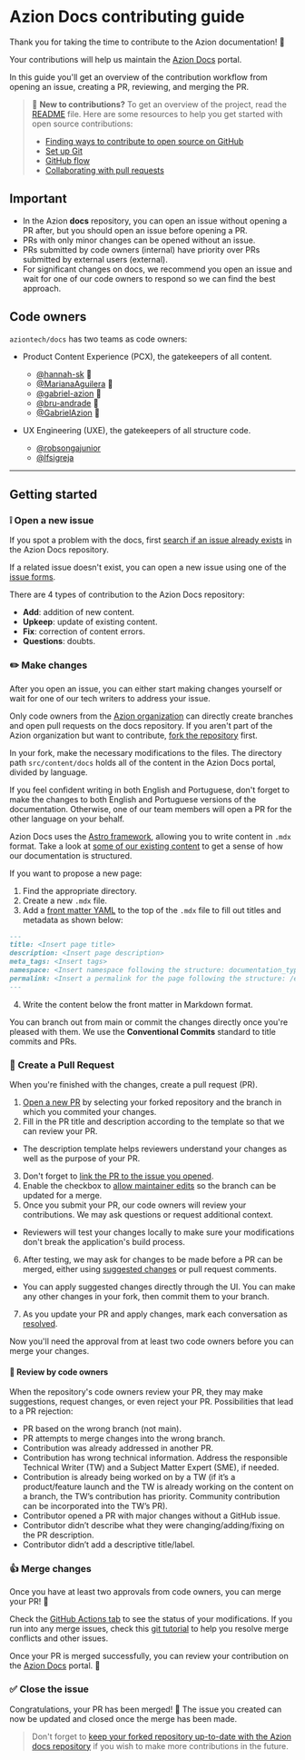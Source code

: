 # Azion Docs contributing guide

Thank you for taking the time to contribute to the Azion documentation! :orange_heart:

Your contributions will help us maintain the [Azion Docs](https://docs.azion.com) portal.

In this guide you'll get an overview of the contribution workflow from opening an issue, creating a PR, reviewing, and merging the PR.

> :wave: **New to contributions?** To get an overview of the project, read the [README](README.md) file. Here are some resources to help you get started with open source contributions:
> - [Finding ways to contribute to open source on GitHub](https://docs.github.com/en/get-started/exploring-projects-on-github/finding-ways-to-contribute-to-open-source-on-github)
> - [Set up Git](https://docs.github.com/en/get-started/quickstart/set-up-git)
> - [GitHub flow](https://docs.github.com/en/get-started/quickstart/github-flow)
> - [Collaborating with pull requests](https://docs.github.com/en/github/collaborating-with-pull-requests)


## Important

- In the Azion **docs** repository, you can open an issue without opening a PR after, but you should open an issue before opening a PR.
- PRs with only minor changes can be opened without an issue.
- PRs submitted by code owners (internal) have priority over PRs submitted by external users (external).
- For significant changes on docs, we recommend you open an issue and wait for one of our code owners to respond so we can find the best approach.

## Code owners

`aziontech/docs` has two teams as code owners:

- Product Content Experience (PCX), the gatekeepers of all content.

  - [@hannah-sk](https://github.com/hannah-sk) :rabbit:
  - [@MarianaAguilera](https://github.com/MarianaAguilera) :panda_face:
  - [@gabriel-azion](https://github.com/gabriel-azion) :dog:
  - [@bru-andrade](https://github.com/bru-andrade) :pig:
  - [@GabrielAzion](https://github.com/GabrielAzion) :owl:

- UX Engineering (UXE), the gatekeepers of all structure code.

  - [@robsongajunior](https://github.com/robsongajunior)
  - [@lfsigreja](https://github.com/lfsigreja )

---

## Getting started

### :grey_exclamation: Open a new issue

If you spot a problem with the docs, first [search if an issue already exists](https://docs.github.com/en/github/searching-for-information-on-github/searching-on-github/searching-issues-and-pull-requests#search-by-the-title-body-or-comments) in the Azion Docs repository.

If a related issue doesn't exist, you can open a new issue using one of the [issue forms](https://github.com/aziontech/docs/issues/new/choose).

There are 4 types of contribution to the Azion Docs repository:

- **Add**: addition of new content.
- **Upkeep**: update of existing content.
- **Fix**: correction of content errors.
- **Questions**: doubts.

### :pencil2: Make changes

After you open an issue, you can either start making changes yourself or wait for one of our tech writers to address your issue.

Only code owners from the [Azion organization](https://github.com/aziontech/) can directly create branches and open pull requests on the docs repository. If you aren't part of the Azion organization but want to contribute, [fork the repository](https://docs.github.com/en/get-started/quickstart/fork-a-repo) first.

In your fork, make the necessary modifications to the files. The directory path `src/content/docs` holds all of the content in the Azion Docs portal, divided by language.

If you feel confident writing in both English and Portuguese, don't forget to make the changes to both English and Portuguese versions of the documentation. Otherwise, one of our team members will open a PR for the other language on your behalf.

Azion Docs uses the [Astro framework](https://docs.astro.build/en/guides/markdown-content/), allowing you to write content in `.mdx` format. Take a look at [some of our existing content](https://github.com/aziontech/docs/tree/community-guidelines/src/content/docs) to get a sense of how our documentation is structured.

If you want to propose a new page:

1. Find the appropriate directory.
2. Create a new `.mdx` file.
3. Add a [front matter YAML](https://docs.github.com/en/github-ae@latest/contributing/syntax-and-versioning-for-github-docs/using-yaml-frontmatter) to the top of the `.mdx` file to fill out titles and metadata as shown below:

  ```md
  ---
  title: <Insert page title>
  description: <Insert page description>
  meta_tags: <Insert tags>
  namespace: <Insert namespace following the structure: documentation_type_product_module_feature>
  permalink: <Insert a permalink for the page following the structure: /en/documentation/type/product/module/feature>
  ---
  ```

4. Write the content below the front matter in Markdown format.

You can branch out from main or commit the changes directly once you're pleased with them. We use the **Conventional Commits** standard to title commits and PRs.

### :speech_balloon: Create a Pull Request

When you're finished with the changes, create a pull request (PR).

1. [Open a new PR](https://github.com/aziontech/docs/compare) by selecting your forked repository and the branch in which you commited your changes.
2. Fill in the PR title and description according to the template so that we can review your PR.
  - The description template helps reviewers understand your changes as well as the purpose of your PR.
3. Don't forget to [link the PR to the issue you opened](https://docs.github.com/en/issues/tracking-your-work-with-issues/linking-a-pull-request-to-an-issue).
4. Enable the checkbox to [allow maintainer edits](https://docs.github.com/en/github/collaborating-with-issues-and-pull-requests/allowing-changes-to-a-pull-request-branch-created-from-a-fork) so the branch can be updated for a merge.
5. Once you submit your PR, our code owners will review your contributions. We may ask questions or request additional context. 
  - Reviewers will test your changes locally to make sure your modifications don't break the application's build process.
6. After testing, we may ask for changes to be made before a PR can be merged, either using [suggested changes](https://docs.github.com/en/github/collaborating-with-issues-and-pull-requests/incorporating-feedback-in-your-pull-request) or pull request comments. 
  - You can apply suggested changes directly through the UI. You can make any other changes in your fork, then commit them to your branch.
7. As you update your PR and apply changes, mark each conversation as [resolved](https://docs.github.com/en/github/collaborating-with-issues-and-pull-requests/commenting-on-a-pull-request#resolving-conversations).

Now you'll need the approval from at least two code owners before you can merge your changes.

#### :memo: Review by code owners

When the repository's code owners review your PR, they may make suggestions, request changes, or even reject your PR. Possibilities that lead to a PR rejection:

- PR based on the wrong branch (not main).
- PR attempts to merge changes into the wrong branch.
- Contribution was already addressed in another PR.
- Contribution has wrong technical information. Address the responsible Technical Writer (TW) and a Subject Matter Expert (SME), if needed.
- Contribution is already being worked on by a TW (if it’s a product/feature launch and the TW is already working on the content on a branch, the TW’s contribution has priority. Community contribution can be incorporated into the TW’s PR).
- Contributor opened a PR with major changes without a GitHub issue.
- Contributor didn’t describe what they were changing/adding/fixing on the PR description.
- Contributor didn’t add a descriptive title/label.

### :thumbsup: Merge changes

Once you have at least two approvals from code owners, you can merge your PR! 🥳

Check the [GitHub Actions tab](https://github.com/aziontech/docs/actions) to see the status of your modifications. If you run into any merge issues, check this [git tutorial](https://github.com/skills/resolve-merge-conflicts) to help you resolve merge conflicts and other issues.

Once your PR is merged successfully, you can review your contribution on the [Azion Docs](https://docs.azion.com) portal. 📙

### :white_check_mark: Close the issue

Congratulations, your PR has been merged! :tada: The issue you created can now be updated and closed once the merge has been made.

> Don't forget to [keep your forked repository up-to-date with the Azion docs repository](https://docs.github.com/en/pull-requests/collaborating-with-pull-requests/working-with-forks/syncing-a-fork) if you wish to make more contributions in the future.
